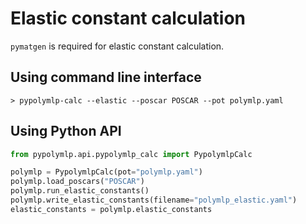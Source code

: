# Elastic constant calculation

`pymatgen` is required for elastic constant calculation.

## Using command line interface
```shell
> pypolymlp-calc --elastic --poscar POSCAR --pot polymlp.yaml
```

## Using Python API
```python
from pypolymlp.api.pypolymlp_calc import PypolymlpCalc

polymlp = PypolymlpCalc(pot="polymlp.yaml")
polymlp.load_poscars("POSCAR")
polymlp.run_elastic_constants()
polymlp.write_elastic_constants(filename="polymlp_elastic.yaml")
elastic_constants = polymlp.elastic_constants
```
